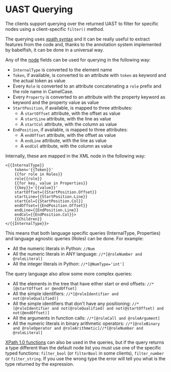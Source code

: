 # UAST Querying

The clients support querying over the returned UAST to filter for specific nodes using a client-specific `filter()` method.

The querying uses [xpath syntax](https://www.w3.org/TR/xpath/) and it can be really useful to extract features from the code and, thanks to the annotation system implemented by babelfish, it can be done in a universal way.

Any of the [node](https://godoc.org/gopkg.in/bblfsh/sdk.v2/uast#Node) fields can be used for querying in the following way:

* `InternalType` is converted to the element name
* `Token`, if available, is converted to an attribute with `token` as keyword and the actual token as value
* Every `Role` is converted to an attribute concatenating a `role` prefix and the role name in CamelCase.
* Every `Property` is converted to an attribute with the property keyword as keyword and the property value as value
* `StartPosition`, if available, is mapped to three attributes:
  * A `startOffset` attribute, with the offset as value
  * A `startLine` attribute, with the line as value
  * A `startCol` attribute, with the column as value
* `EndPosition`, if available, is mapped to three attributes:
  * A `endOffset` attribute, with the offset as value
  * A `endLine` attribute, with the line as value
  * A `endCol` attribute, with the column as value

Internally, these are mapped in the XML node in the following way:

```markup
<{{InternalType}}
    token='{{Token}}'
    {{for role in Roles}}
    role{{role}}
    {{for key, value in Properties}}
    {{key}}='{{value}}'
    startOffset={{StartPosition.Offset}}
    startLine={{StartPosition.Line}}
    startCol={{StartPosition.Col}}
    endOffset={{EndPosition.Offset}}
    endLine={{EndPosition.Line}}
    endCol={{EndPosition.Col}}>
    {{Children}}
</{{InternalType}}>
```

This means that both language specific queries \(InternalType, Properties\) and language agnostic queries \(Roles\) can be done. For example:

* All the numeric literals in Python: `//Num`
* All the numeric literals in ANY language: `//*[@roleNumber and @roleLiteral]`
* All the integer literals in Python: `//*[@NumType='int']`

The query language also allow some more complex queries:

* All the elements in the tree that have either start or end offsets: `//*[@startOffset or @endOffset]`
* All the simple identifiers: `//*[@roleIdentifier and not(@roleQualified)]`
* All the simple identifiers that don't have any positioning: `//*[@roleIdentifier and not(@roleQualified) and not(@startOffset) and not(@endOffset)]`
* All the arguments in function calls: `//*[@roleCall and @roleArgument]`
* All the numeric literals in binary arithmetic operators: `//*[@roleBinary and @roleOperator and @roleArithmetic]//*[@roleNumber and @roleLiteral]`

[XPath 1.0 functions](https://developer.mozilla.org/en-US/docs/Web/XPath/Functions) can also be used in the queries, but if the query returns a type different than the default node list you must use one of the specific typed functions: `filter_bool` \(or `filterBool` in some clients\), `filter_number` or `filter_string`. If you use the wrong type the error will tell you what is the type returned by the expression.

